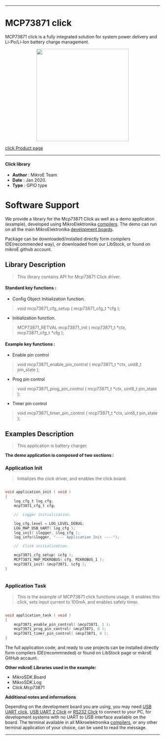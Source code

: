 
---
# MCP73871 click

MCP73871 click is a fully integrated solution for system power delivery and Li-Po/Li-Ion battery charge management.

<p align="center">
  <img src="https://download.mikroe.com/images/click_for_ide/mcp73871_click.png" height=300px>
</p>

[click Product page](<https://www.mikroe.com/mcp73871-click>)

---


#### Click library 

- **Author**        : MikroE Team
- **Date**          : Jan 2020.
- **Type**          : GPIO type


# Software Support

We provide a library for the Mcp73871 Click 
as well as a demo application (example), developed using MikroElektronika 
[compilers](https://shop.mikroe.com/compilers). 
The demo can run on all the main MikroElektronika [development boards](https://shop.mikroe.com/development-boards).

Package can be downloaded/installed directly form compilers IDE(recommended way), or downloaded from our LibStock, or found on mikroE github account. 

## Library Description

> This library contains API for Mcp73871 Click driver.

#### Standard key functions :

- Config Object Initialization function.
> void mcp73871_cfg_setup ( mcp73871_cfg_t *cfg ); 
 
- Initialization function.
> MCP73871_RETVAL mcp73871_init ( mcp73871_t *ctx, mcp73871_cfg_t *cfg );

#### Example key functions :

- Enable pin control
> void mcp73871_enable_pin_control ( mcp73871_t *ctx, uint8_t pin_state );
 
- Prog pin control
> void mcp73871_prog_pin_control ( mcp73871_t *ctx, uint8_t pin_state );

- Timer pin control
> void mcp73871_timer_pin_control ( mcp73871_t *ctx, uint8_t pin_state );

## Examples Description

> This application is battery charger.

**The demo application is composed of two sections :**

### Application Init 

> Initializes the click driver, and enables the click board.

```c

void application_init ( void )
{
    log_cfg_t log_cfg;
    mcp73871_cfg_t cfg;

    //  Logger initialization.

    log_cfg.level = LOG_LEVEL_DEBUG;
    LOG_MAP_USB_UART( log_cfg );
    log_init( &logger, &log_cfg );
    log_info(&logger, "---- Application Init ----");

    //  Click initialization.

    mcp73871_cfg_setup( &cfg );
    MCP73871_MAP_MIKROBUS( cfg, MIKROBUS_1 );
    mcp73871_init( &mcp73871, &cfg );
}
  
```

### Application Task

> This is the example of MCP73871 click functions usage.
> It enables this click, sets input current to 100mA, 
> and enables safety timer.

```c

void application_task ( void )
{
    mcp73871_enable_pin_control( &mcp73871, 1 );
    mcp73871_prog_pin_control( &mcp73871, 0 );
    mcp73871_timer_pin_control( &mcp73871, 0 );
} 

```

The full application code, and ready to use projects can be  installed directly form compilers IDE(recommneded) or found on LibStock page or mikroE GitHub accaunt.

**Other mikroE Libraries used in the example:** 

- MikroSDK.Board
- MikroSDK.Log
- Click.Mcp73871

**Additional notes and informations**

Depending on the development board you are using, you may need 
[USB UART click](https://shop.mikroe.com/usb-uart-click), 
[USB UART 2 Click](https://shop.mikroe.com/usb-uart-2-click) or 
[RS232 Click](https://shop.mikroe.com/rs232-click) to connect to your PC, for 
development systems with no UART to USB interface available on the board. The 
terminal available in all Mikroelektronika 
[compilers](https://shop.mikroe.com/compilers), or any other terminal application 
of your choice, can be used to read the message.



---
